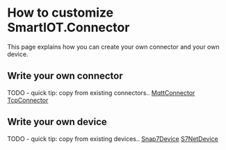 # How to customize SmartIOT.Connector

This page explains how you can create your own connector and your own device.

## Write your own connector

TODO - quick tip: copy from existing connectors..
[MqttConnector](../Connectors/SmartIOT.Connector.Mqtt/README.md)
[TcpConnector](../Connectors/SmartIOT.Connector.Tcp/README.md)

## Write your own device

TODO - quick tip: copy from existing devices..
[Snap7Device](../Devices/SmartIOT.Connector.Plc.Snap7/README.md)
[S7NetDevice](../Devices/SmartIOT.Connector.Plc.S7Net/README.md)

